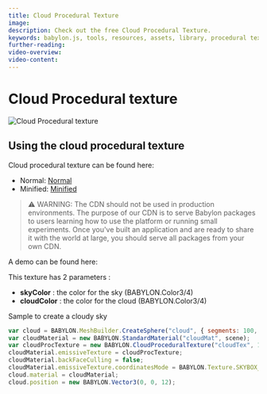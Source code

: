 ```yaml
---
title: Cloud Procedural Texture
image: 
description: Check out the free Cloud Procedural Texture.
keywords: babylon.js, tools, resources, assets, library, procedural texture, cloud
further-reading:
video-overview:
video-content:
---
```


# Cloud Procedural texture

![Cloud Procedural texture](/img/extensions/proceduraltextures/cloudpt.PNG)

## Using the cloud procedural texture

Cloud procedural texture can be found here: 
- Normal: [Normal](https://cdn.babylonjs.com/proceduralTexturesLibrary/babylon.cloudProceduralTexture.js)
- Minified: [Minified](https://cdn.babylonjs.com/proceduralTexturesLibrary/babylon.cloudProceduralTexture.min.js)

> ⚠️ WARNING: The CDN should not be used in production environments. The purpose of our CDN is to serve Babylon packages to users learning how to use the platform or running small experiments. Once you've built an application and are ready to share it with the world at large, you should serve all packages from your own CDN.

A demo can be found here: <Playground id="#NQDNM#0" title="Cloud Procedural Texture Demo" description="Cloud Procedural Texture Demo"/>

This texture has 2 parameters :
- **skyColor** : the color for the sky (BABYLON.Color3/4)
- **cloudColor** : the color for the cloud (BABYLON.Color3/4)

Sample to create a cloudy sky

```javascript
var cloud = BABYLON.MeshBuilder.CreateSphere("cloud", { segments: 100, diameter: 1000 }, scene);
var cloudMaterial = new BABYLON.StandardMaterial("cloudMat", scene);
var cloudProcTexture = new BABYLON.CloudProceduralTexture("cloudTex", 1024, scene);
cloudMaterial.emissiveTexture = cloudProcTexture;
cloudMaterial.backFaceCulling = false;
cloudMaterial.emissiveTexture.coordinatesMode = BABYLON.Texture.SKYBOX_MODE;
cloud.material = cloudMaterial;
cloud.position = new BABYLON.Vector3(0, 0, 12);
```